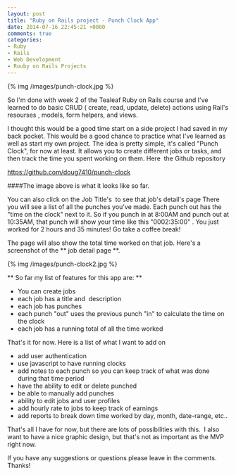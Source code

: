 ```yaml
---
layout: post
title: "Ruby on Rails project - Punch Clock App"
date: 2014-07-16 22:45:21 +0000
comments: true
categories: 
- Ruby
- Rails
- Web Development
- Rouby on Rails Projects
---
```


{% img /images/punch-clock.jpg %}

So I'm done with week 2 of the Tealeaf Ruby on Rails course and I've learned to do basic CRUD ( create, read, update, delete) actions using Rail's resourses , models, form helpers, and views.

I thought this would be a good time start on a side project I had saved in my back pocket. This would be a good chance to practice what I've learned as well as start my own project. The idea is pretty simple, it's called "Punch Clock", for now at least. It allows you to create different jobs or tasks, and then track the time you spent working on them. Here  the Github repository <!--more-->

https://github.com/doug7410/punch-clock

####The image above is what it looks like so far.


You can also click on the Job Title's  to see that job's detail's page There you will see a list of all the punches you've made. Each punch out has the "time on the clock" next to it. So if you punch in at 8:00AM and punch out at 10:35AM, that punch will show your time like this "0002:35:00" . You just worked for 2 hours and 35 minutes! Go take a coffee break!

The page will also show the total time worked on that job. Here's a screenshot of the ** job detail page **.

{% img /images/punch-clock2.jpg %}

** So far my list of features for this app are: **

  - You can create jobs
  - each job has a title and  description
  - each job has punches
  - each punch "out" uses the previous punch "in" to calculate the time on the clock
  - each job has a running total of all the time worked

That's it for now. Here is a list of what I want to add on

  - add user authentication
  - use javascript to have running clocks
  - add notes to each punch so you can keep track of what was done during that time period
  - have the ability to edit or delete punched
  - be able to manually add punches
  - ability to edit jobs and user profiles
  - add hourly rate to jobs to keep track of earnings
  - add reports to break down time worked by day, month, date-range, etc..

That's all I have for now, but there are lots of possibilities with this.  I also want to have a nice graphic design, but that's not as important as the MVP right now.

If you have any suggestions or questions please leave in the comments. Thanks!
